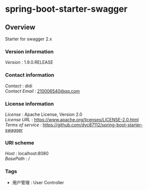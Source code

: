 # spring-boot-starter-swagger


<a name="overview"></a>
## Overview
Starter for swagger 2.x


### Version information
*Version* : 1.9.0.RELEASE


### Contact information
*Contact* : didi  
*Contact Email* : 210006540@qq.com


### License information
*License* : Apache License, Version 2.0  
*License URL* : https://www.apache.org/licenses/LICENSE-2.0.html  
*Terms of service* : https://github.com/dyc87112/spring-boot-starter-swagger


### URI scheme
*Host* : localhost:8080  
*BasePath* : /


### Tags

* 用户管理 : User Controller



